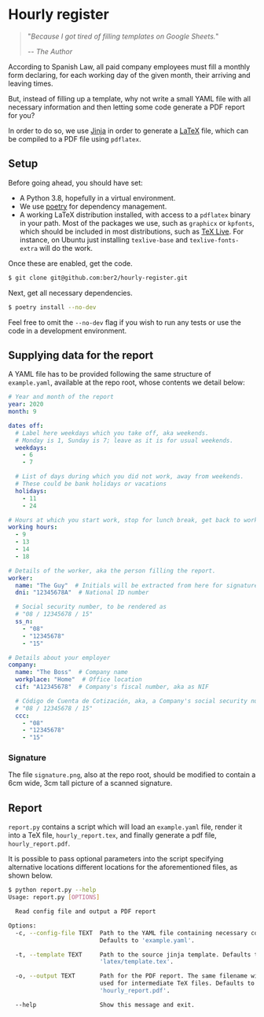 # Hourly register

> "_Because I got tired of filling templates on Google Sheets._"
>
> -- <cite>The Author</cite>

According to Spanish Law, all paid company employees must fill a monthly form declaring, for each
working day of the given month, their arriving and leaving times.

But, instead of filling up a template, why not write a small YAML file with all necessary
information and then letting some code generate a PDF report for you?

In order to do so, we use [Jinja](https://jinja.palletsprojects.com/) in order to generate a
[LaTeX](https://www.latex-project.org/) file, which can be compiled to a PDF file using `pdflatex`.


## Setup

Before going ahead, you should have set:

- A Python 3.8, hopefully in a virtual environment.
- We use [poetry](https://python-poetry.org/) for dependency management.
- A working LaTeX distribution installed, with access to a `pdflatex` binary in your path. Most of
  the packages we use, such as `graphicx` or `kpfonts`, which should be included in most
  distributions, such as [TeX Live](https://www.tug.org/texlive/). For instance, on Ubuntu just
  installing `texlive-base` and `texlive-fonts-extra` will do the work.

Once these are enabled, get the code.
```bash
$ git clone git@github.com:ber2/hourly-register.git
```
Next, get all necessary dependencies.
```bash
$ poetry install --no-dev
```
Feel free to omit the `--no-dev` flag if you wish to run any tests or use the code in a development
environment.

## Supplying data for the report

A YAML file has to be provided following the same structure of `example.yaml`, available at the repo
root, whose contents we detail below:
```yaml
# Year and month of the report
year: 2020
month: 9

dates off:
  # Label here weekdays which you take off, aka weekends.
  # Monday is 1, Sunday is 7; leave as it is for usual weekends.
  weekdays:
    - 6
    - 7

  # List of days during which you did not work, away from weekends.
  # These could be bank holidays or vacations
  holidays:
    - 11
    - 24

# Hours at which you start work, stop for lunch break, get back to work, and finish.
working hours:
  - 9
  - 13
  - 14
  - 18

# Details of the worker, aka the person filling the report.
worker:
  name: "The Guy"  # Initials will be extracted from here for signature of daily rows
  dni: "12345678A"  # National ID number

  # Social security number, to be rendered as 
  # "08 / 12345678 / 15"
  ss_n:  
    - "08"
    - "12345678"
    - "15"

# Details about your employer
company:
  name: "The Boss"  # Company name
  workplace: "Home"  # Office location
  cif: "A12345678"  # Company's fiscal number, aka as NIF

  # Código de Cuenta de Cotización, aka, a Company's social security number. To be rendered as:
  # "08 / 12345678 / 15"
  ccc:
    - "08"
    - "12345678"
    - "15"
```

### Signature

The file `signature.png`, also at the repo root, should be modified to contain a 6cm wide, 3cm tall
picture of a scanned signature.

## Report

`report.py` contains a script which will load an `example.yaml` file, render it into a TeX file,
`hourly_report.tex`, and finally generate a pdf file, `hourly_report.pdf`.

It is possible to pass optional parameters into the script specifying alternative locations
different locations for the aforementioned files, as shown below.
```bash
$ python report.py --help
Usage: report.py [OPTIONS]

  Read config file and output a PDF report

Options:
  -c, --config-file TEXT  Path to the YAML file containing necessary config.
                          Defaults to 'example.yaml'.

  -t, --template TEXT     Path to the source jinja template. Defaults to
                          'latex/template.tex'.

  -o, --output TEXT       Path for the PDF report. The same filename will be
                          used for intermediate TeX files. Defaults to
                          'hourly_report.pdf'.

  --help                  Show this message and exit.
```

